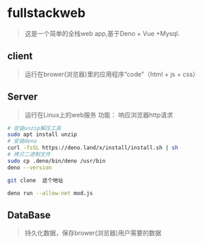 # fullstackweb
>这是一个简单的全栈web app,基于Deno + Vue +Mysql.

## client
>运行在brower(浏览器)里的应用程序“code”（html + js + css）

## Server
>运行在Linux上的web服务
功能：
响应浏览器http请求
```sh
# 安装unzip解压工具
sudo apt install unzip
# 安装deno
curl -fsSL https://deno.land/x/install/install.sh | sh
# 拷贝二进制文件
sudo cp .deno/bin/deno /usr/bin
deno --version

git clone  这个地址

deno run --allow-net mod.js
```

## DataBase
>持久化数据，保存brower(浏览器)用户需要的数据
